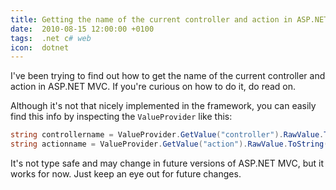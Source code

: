 ```yaml
---
title: Getting the name of the current controller and action in ASP.NET MVC
date:  2010-08-15 12:00:00 +0100
tags:  .net c# web
icon:  dotnet
---
```


I've been trying to find out how to get the name of the current controller
and action in ASP.NET MVC. If you're curious on how to do it, do read on.

Although it's not that nicely implemented in the framework, you can easily
find this info by inspecting the `ValueProvider` like this:

```csharp
string controllername = ValueProvider.GetValue("controller").RawValue.ToString();
string actionname = ValueProvider.GetValue("action").RawValue.ToString();
```

It's not type safe and may change in future versions of ASP.NET MVC, but
it works for now. Just keep an eye out for future changes.
